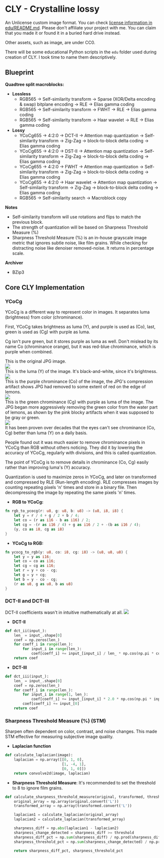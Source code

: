 # CLY - Crystalline lossy
An Unlicense custom image format. You can check [license information in edu/README.md](edu/README.md). Please don't affiliate your project with me. You can claim that you made it or found it in a buried hard drive instead.

Other assets, such as image, are under CC0.

There will be some educational Python scripts in the `edu` folder used during creation of CLY. I took time to name them descriptively.

## Blueprint
**Quadtree split macroblocks:**
-	**Lossless**
	-	RGB565 -> Self-similarity transform -> Sparse (XOR/Delta encoding & swap) bitplane encoding -> RLE -> Elias gamma coding
	-	RGB565 -> Self-similarity transform -> FWHT -> RLE -> Elias gamma coding
	-	RGB565 -> Self-similarity transform -> Haar wavelet -> RLE -> Elias gamma coding
-	**Lossy**
	-	YCoCg655 -> 4:2:0 -> DCT-II -> Attention map quantization -> Self-similarity transform -> Zig-Zag -> block-to-block delta coding -> Elias gamma coding
	-	YCoCg655 -> 4:2:0 -> DST-II -> Attention map quantization -> Self-similarity transform -> Zig-Zag -> block-to-block delta coding -> Elias gamma coding
	-	YCoCg655 -> 4:2:0 -> FWHT -> Attention map quantization -> Self-similarity transform -> Zig-Zag -> block-to-block delta coding -> Elias gamma coding
	-	YCoCg655 -> 4:2:0 -> Haar wavelet -> Attention map quantization -> Self-similarity transform -> Zig-Zag -> block-to-block delta coding -> Elias gamma coding
	-	RGB565 -> Self-similarity search -> Macroblock copy

**Notes**
-	Self-similarity transform will use rotations and flips to match the previous block.
-	The strength of quantization will be based on Sharpness Threshold Measure (%)
-	Sharpness Threshold Measure (%) is an in-house grayscale image metric that ignores subtle noise, like film grains. While checking for distracting noise like denoiser removed-noise. It returns in percentage scale.

**Archiver**
-	BZip3

## Core CLY Implementation
### **YCoCg**  
YCoCg is a different way to represent color in images. It separates luma (brightness) from color (chrominance).

First, YCoCg takes brightness as luma (Y), and purple is used as (Co), last, green is used as (Cg) with purple as luma.

Cg isn't pure green, but it stores purple as luma as well. Don't mislead by its name Co (chrominance orange), but it was red-blue chrominance, which is purple when combined.

This is the original JPG image.  
![](edu/lemon.jpg)  
This is the luma (Y) of the image. It's black-and-white, since it's brightness.  
![](edu/ycocg_converted/y_img.png)  
This is the purple chrominance (Co) of the image, the JPG's compression artifact shows JPG had removed to some extent of red on the edge of lemons.  
![](edu/ycocg_converted/co_re_img.png)  
This is the green chrominance (Cg) with purple as luma of the image. The JPG began more aggressively removing the green color from the water part of lemons, as shown by the pink blocky artifacts when it was supposed to be gray or green.  
![](edu/ycocg_converted/cg_re_img.png)  
It has been proven over decades that the eyes can't see chrominance (Co, Cg) better than luma (Y) on a daily basis.

People found out it was much easier to remove chrominance pixels in YCoCg than RGB without others noticing. They did it by lowering the accuracy of YCoCg, regularly with divisions, and this is called quantization.

The point of YCoCg is to remove details in chrominance (Co, Cg) easily rather than improving luma's (Y) accuracy.

Quantization is used to maximize zeros in YCoCg, and later on transformed and compressed by RLE (Run-length encoding). RLE compresses images by counting repeating pixels 'n' times and store in a binary file. Then decompressing the image by repeating the same pixels 'n' times.

-	**RGB to YCoCg:**
```rs
fn rgb_to_ycocg(r: u8, g: u8, b: u8) -> (u8, i8, i8) {
	let y = r / 4 + g / 2 + b / 4;
	let co = (r as i16 - b as i16) / 2;
	let cg = -(r as i16 / 4) + g as i16 / 2 + -(b as i16 / 4);
	(y, co as i8, cg as i8)
}
```

-	**YCoCg to RGB:**
```rs
fn ycocg_to_rgb(y: u8, co: i8, cg: i8) -> (u8, u8, u8) {
	let y = y as i16;
	let co = co as i16;
	let cg = cg as i16;
	let r = y + co - cg;
	let g = y + cg;
	let b = y - co - cg;
	(r as u8, g as u8, b as u8)
}
```

### **DCT-II and DCT-III**
DCT-II coefficients wasn't in intuitive mathematically at all.
![](edu/dct_len_4.png)  

-	**DCT-II**
```py
def dct_ii(input_):
	len_ = input_.shape[0]
	coef = np.zeros(len_)
	for coeff_i in range(len_):
		for input_i in range(len_):
			coef[coeff_i] += input_[input_i] / len_ * np.cos(np.pi * coeff_i * (input_i + 0.5))
	return coef
```

-	**DCT-III**
```py
def dct_iii(input_):
	len_ = input_.shape[0]
	coef = np.zeros(len_)
	for coeff_i in range(len_):
		for input_i in range(1, len_):
			coef[coeff_i] += input_[input_i] * 2.0 * np.cos(np.pi * input_i / len_  * (coeff_i + 0.5))
		coef[coeff_i] += input_[0]
	return coef
```

### **Sharpness Threshold Measure (%) (STM)**
Sharpen often dependent on color, contrast, and noise changes. This made STM effective for measuring subjective image quality.

-	**Laplacian function**
```py
def calculate_laplacian(image):
	laplacian = np.array([[0, 1, 0],
						  [1, -4, 1],
						  [0, 1, 0]])
	return convolve2d(image, laplacian)
```
-	**Sharpness Threshold Measure**: It's recommended to set the threshold to 8 to ignore film grains.
```py
def calculate_sharpness_threshold_measure(original, transformed, threshold=8):
	original_array = np.array(original.convert('L'))
	transformed_array = np.array(transformed.convert('L'))

	laplacian1 = calculate_laplacian(original_array)
	laplacian2 = calculate_laplacian(transformed_array)

	sharpness_diff = np.abs(laplacian1 - laplacian2)
	sharpness_change_detected = sharpness_diff >= threshold
	sharpness_diff_pct = np.sum(sharpness_diff) / np.prod(sharpness_diff.shape) * 100.0
	sharpness_threshold_pct = np.sum(sharpness_change_detected) / np.prod(sharpness_diff.shape) * 100.0

	return sharpness_diff_pct, sharpness_threshold_pct
```
